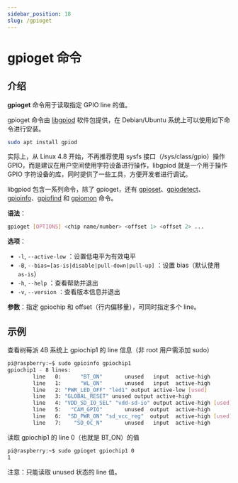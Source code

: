 ```yaml
---
sidebar_position: 18
slug: /gpioget
---
```


# gpioget 命令



## 介绍

**gpioget** 命令用于读取指定 GPIO line 的值。

gpioget 命令由 [libgpiod](https://git.kernel.org/pub/scm/libs/libgpiod/libgpiod.git/) 软件包提供，在 Debian/Ubuntu 系统上可以使用如下命令进行安装。

```bash
sudo apt install gpiod
```

实际上，从 Linux 4.8 开始，不再推荐使用 sysfs 接口（/sys/class/gpio）操作 GPIO，而是建议在用户空间使用字符设备进行操作，libgpiod 就是一个用于操作 GPIO 字符设备的库，同时提供了一些工具，方便开发者进行调试。

libgpiod 包含一系列命令，除了 gpioget，还有 [gpioset](/linux-command/gpioset)、[gpiodetect](/linux-command/gpiodetect)、[gpioinfo](/linux-command/gpioinfo)、[gpiofind](/linux-command/gpiofind) 和 [gpiomon](/linux-command/gpiomon) 命令。

**语法**：

```bash
gpioget [OPTIONS] <chip name/number> <offset 1> <offset 2> ...
```

**选项**：

- `-l`, `--active-low` ：设置低电平为有效电平
- `-B`, `--bias=[as-is|disable|pull-down|pull-up]` ：设置 bias（默认使用 `as-is`）
- `-h`, `--help` ：查看帮助并退出
- `-v`, `--version` ：查看版本信息并退出

**参数**：指定 gpiochip 和 offset（行内偏移量），可同时指定多个 line。



## 示例

查看树莓派 4B 系统上 gpiochip1 的 line 信息（非 root 用户需添加 sudo）

```bash
pi@raspberry:~$ sudo gpioinfo gpiochip1
gpiochip1 - 8 lines:
        line   0:      "BT_ON"       unused   input  active-high
        line   1:      "WL_ON"       unused   input  active-high
        line   2: "PWR_LED_OFF" "led1" output active-low [used]
        line   3: "GLOBAL_RESET" unused output active-high
        line   4: "VDD_SD_IO_SEL" "vdd-sd-io" output active-high [used]
        line   5:   "CAM_GPIO"       unused  output  active-high
        line   6:  "SD_PWR_ON" "sd_vcc_reg"  output  active-high [used]
        line   7:    "SD_OC_N"       unused   input  active-high
```

读取 gpiochip1 的 line 0（也就是 BT_ON）的值

```bash
pi@raspberry:~$ sudo gpioget gpiochip1 0
1
```

注意：只能读取 unused 状态的 line 值。

